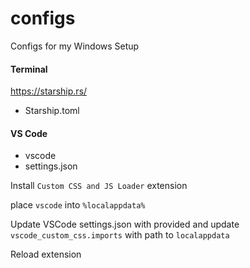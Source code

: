 # configs

Configs for my Windows Setup

#### Terminal

https://starship.rs/

- Starship.toml

#### VS Code

- vscode
- settings.json

Install `Custom CSS and JS Loader` extension

place `vscode` into `%localappdata%`

Update VSCode settings.json with provided and update `vscode_custom_css.imports` with path to `localappdata`

Reload extension
